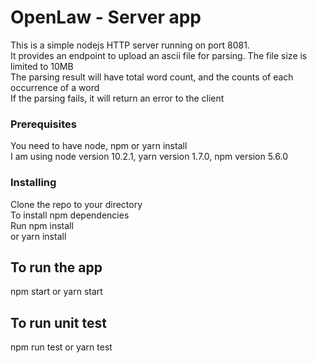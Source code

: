 # OpenLaw - Server app

This is a simple nodejs HTTP server running on port 8081.<br/>
It provides an endpoint to upload an ascii file for parsing. The file size is limited to 10MB<br/>
The parsing result will have total word count, and the counts of each occurrence of a word<br/>
If the parsing fails, it will return an error to the client

### Prerequisites
You need to have node, npm or yarn install<br/>
I am using node version 10.2.1, yarn version 1.7.0, npm version 5.6.0

### Installing

Clone the repo to your directory<br/>
To install npm dependencies<br/>
Run npm install <br/>
or yarn install

## To run the app
npm start or yarn start

## To run unit test
npm run test or yarn test



